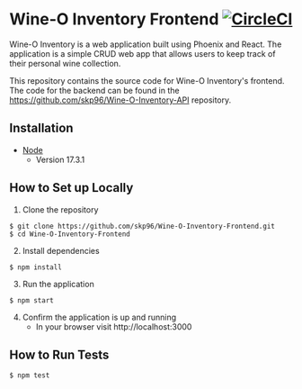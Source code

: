 # Wine-O Inventory Frontend [![CircleCI](https://circleci.com/gh/skp96/Wine-O-Inventory-Frontend.svg?style=svg)](https://circleci.com/gh/skp96/Wine-O-Inventory-Frontend)

Wine-O Inventory is a web application built using Phoenix and React. The application is a simple CRUD web app that allows users to keep track of their personal wine collection.

This repository contains the source code for Wine-O Inventory's frontend. The code for the backend can be found in the https://github.com/skp96/Wine-O-Inventory-API repository.

## Installation

- [Node](https://nodejs.org/tr/download/package-manager/)
  - Version 17.3.1

## How to Set up Locally

1. Clone the repository

```
$ git clone https://github.com/skp96/Wine-O-Inventory-Frontend.git
$ cd Wine-O-Inventory-Frontend
```

2. Install dependencies

```
$ npm install
```

3. Run the application

```
$ npm start
```

4. Confirm the application is up and running
   - In your browser visit http://localhost:3000

## How to Run Tests

```
$ npm test
```
